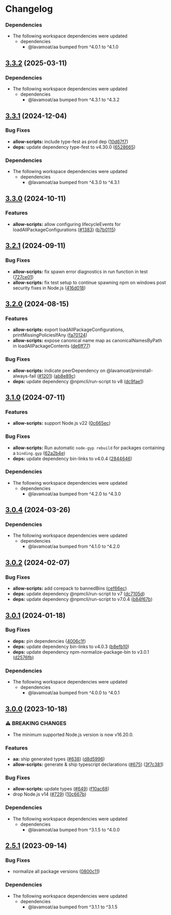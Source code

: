 # Changelog

### Dependencies

* The following workspace dependencies were updated
  * dependencies
    * @lavamoat/aa bumped from ^4.0.1 to ^4.1.0

## [3.3.2](https://github.com/LavaMoat/LavaMoat/compare/allow-scripts-v3.3.1...allow-scripts-v3.3.2) (2025-03-11)


### Dependencies

* The following workspace dependencies were updated
  * dependencies
    * @lavamoat/aa bumped from ^4.3.1 to ^4.3.2

## [3.3.1](https://github.com/LavaMoat/LavaMoat/compare/allow-scripts-v3.3.0...allow-scripts-v3.3.1) (2024-12-04)


### Bug Fixes

* **allow-scripts:** include type-fest as prod dep ([10d67f7](https://github.com/LavaMoat/LavaMoat/commit/10d67f79b08f2bb14b7056be7f964c5e16195407))
* **deps:** update dependency type-fest to v4.30.0 ([6528665](https://github.com/LavaMoat/LavaMoat/commit/6528665e2e99221366444c23a0e52be447e04071))


### Dependencies

* The following workspace dependencies were updated
  * dependencies
    * @lavamoat/aa bumped from ^4.3.0 to ^4.3.1

## [3.3.0](https://github.com/LavaMoat/LavaMoat/compare/allow-scripts-v3.2.1...allow-scripts-v3.3.0) (2024-10-11)


### Features

* **allow-scripts:** allow configuring lifecycleEvents for loadAllPackageConfigurations ([#1383](https://github.com/LavaMoat/LavaMoat/issues/1383)) ([b7b0115](https://github.com/LavaMoat/LavaMoat/commit/b7b011567d068a2bcddee4bb8497f04d74c6ae65))

## [3.2.1](https://github.com/LavaMoat/LavaMoat/compare/allow-scripts-v3.2.0...allow-scripts-v3.2.1) (2024-09-11)


### Bug Fixes

* **allow-scripts:** fix spawn error diagnostics in run function in test ([727ce01](https://github.com/LavaMoat/LavaMoat/commit/727ce01f7705ae73b397f426acc380addfb7f1d1))
* **allow-scripts:** fix test setup to continue spawning npm on windows post security fixes in Node.js ([416d018](https://github.com/LavaMoat/LavaMoat/commit/416d018da94cd603c7983f28bdfef88456522d3a))

## [3.2.0](https://github.com/LavaMoat/LavaMoat/compare/allow-scripts-v3.1.0...allow-scripts-v3.2.0) (2024-08-15)


### Features

* **allow-scripts:** export loadAllPackageConfigurations, printMissingPoliciesIfAny ([fa70124](https://github.com/LavaMoat/LavaMoat/commit/fa701246a261926e7f643aedf1678ccb05246989))
* **allow-scripts:** expose canonical name map as canonicalNamesByPath in loadAllPackageContents ([de6ff77](https://github.com/LavaMoat/LavaMoat/commit/de6ff77141aa73d1cb63433bb166ebba2b3ed38e))


### Bug Fixes

* **allow-scripts:** indicate peerDependency on @lavamoat/preinstall-always-fail ([#1201](https://github.com/LavaMoat/LavaMoat/issues/1201)) ([ab8e89c](https://github.com/LavaMoat/LavaMoat/commit/ab8e89c8ce6087c3d62c00ce9fdb629cba54db1e))
* **deps:** update dependency @npmcli/run-script to v8 ([dc9fae1](https://github.com/LavaMoat/LavaMoat/commit/dc9fae17ae69e6555a039c05ee3b0730850b944b))

## [3.1.0](https://github.com/LavaMoat/LavaMoat/compare/allow-scripts-v3.0.4...allow-scripts-v3.1.0) (2024-07-11)


### Features

* **allow-scripts:** support Node.js v22 ([0c665ec](https://github.com/LavaMoat/LavaMoat/commit/0c665ec65b635c29f347369809680372c9b58b79))


### Bug Fixes

* **allow-scripts:** Run automatic `node-gyp rebuild` for packages containing a `binding.gyp` ([62a2b4e](https://github.com/LavaMoat/LavaMoat/commit/62a2b4e11a35c2d9f6f91ae4a3030753f27519b1))
* **deps:** update dependency bin-links to v4.0.4 ([2844646](https://github.com/LavaMoat/LavaMoat/commit/2844646907ffcf16c6785ba43c5d551d77fa369a))


### Dependencies

* The following workspace dependencies were updated
  * dependencies
    * @lavamoat/aa bumped from ^4.2.0 to ^4.3.0

## [3.0.4](https://github.com/LavaMoat/LavaMoat/compare/allow-scripts-v3.0.3...allow-scripts-v3.0.4) (2024-03-26)


### Dependencies

* The following workspace dependencies were updated
  * dependencies
    * @lavamoat/aa bumped from ^4.1.0 to ^4.2.0

## [3.0.2](https://github.com/LavaMoat/LavaMoat/compare/allow-scripts-v3.0.1...allow-scripts-v3.0.2) (2024-02-07)


### Bug Fixes

* **allow-scripts:** add corepack to bannedBins ([cef66ec](https://github.com/LavaMoat/LavaMoat/commit/cef66ec03508bc9484a83c4a037c9e91c0b853c9))
* **deps:** update dependency @npmcli/run-script to v7 ([dc7105d](https://github.com/LavaMoat/LavaMoat/commit/dc7105d23d959665392425ce95b699b0b6b35e4e))
* **deps:** update dependency @npmcli/run-script to v7.0.4 ([b84f67b](https://github.com/LavaMoat/LavaMoat/commit/b84f67bef337e0e36535df0947e55e4c4bfe2d33))

## [3.0.1](https://github.com/LavaMoat/LavaMoat/compare/allow-scripts-v3.0.0...allow-scripts-v3.0.1) (2024-01-18)


### Bug Fixes

* **deps:** pin dependencies ([4006c1f](https://github.com/LavaMoat/LavaMoat/commit/4006c1f386c3024e8a8092ded9b98ede20de084e))
* **deps:** update dependency bin-links to v4.0.3 ([b8efb10](https://github.com/LavaMoat/LavaMoat/commit/b8efb100f4ce0b6a42ad37f16b524b3c4d4acc50))
* **deps:** update dependency npm-normalize-package-bin to v3.0.1 ([d2576fb](https://github.com/LavaMoat/LavaMoat/commit/d2576fb4fd6c21f15a03329d2bdef0521a6ab4f7))


### Dependencies

* The following workspace dependencies were updated
  * dependencies
    * @lavamoat/aa bumped from ^4.0.0 to ^4.0.1

## [3.0.0](https://github.com/LavaMoat/LavaMoat/compare/allow-scripts-v2.5.1...allow-scripts-v3.0.0) (2023-10-18)


### ⚠ BREAKING CHANGES

* The minimum supported Node.js version is now v16.20.0.

### Features

* **aa:** ship generated types ([#638](https://github.com/LavaMoat/LavaMoat/issues/638)) ([d8d5996](https://github.com/LavaMoat/LavaMoat/commit/d8d5996c82c3bca21bd3091bc1f7b3af8db5f591))
* **allow-scripts:** generate & ship typescript declarations ([#675](https://github.com/LavaMoat/LavaMoat/issues/675)) ([3f7c381](https://github.com/LavaMoat/LavaMoat/commit/3f7c38121684e977bcf52da7c6f3d3c3e2d6fab4))


### Bug Fixes

* **allow-scripts:** update types ([#649](https://github.com/LavaMoat/LavaMoat/issues/649)) ([f10ac68](https://github.com/LavaMoat/LavaMoat/commit/f10ac687c8424ab171abbd583aad244f0ef9392d))
* drop Node.js v14 ([#729](https://github.com/LavaMoat/LavaMoat/issues/729)) ([10c667b](https://github.com/LavaMoat/LavaMoat/commit/10c667bd88eaabf60a8fd8e4493cc7676848b201))


### Dependencies

* The following workspace dependencies were updated
  * dependencies
    * @lavamoat/aa bumped from ^3.1.5 to ^4.0.0

## [2.5.1](https://github.com/LavaMoat/LavaMoat/compare/allow-scripts-v2.5.0...allow-scripts-v2.5.1) (2023-09-14)


### Bug Fixes

* normalize all package versions ([0800c11](https://github.com/LavaMoat/LavaMoat/commit/0800c113c3504af312d904c48eb9a6844b10d6b1))


### Dependencies

* The following workspace dependencies were updated
  * dependencies
    * @lavamoat/aa bumped from ^3.1.1 to ^3.1.5
